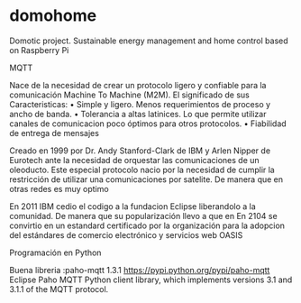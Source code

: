 # domohome
Domotic project. Sustainable energy management and home control based on Raspberry Pi

MQTT 

Nace de la necesidad de crear un protocolo ligero y confiable para la comunicación Machine To Machine (M2M).
El significado de sus 
Caracteristicas:
	•	Simple y ligero. Menos requerimientos de proceso y ancho de banda.
	•	Tolerancia a altas latinices. Lo que permite utilizar canales de comunicacion poco óptimos para otros protocolos.
	•	Fiabilidad de entrega de mensajes


Creado en 1999 por Dr. Andy Stanford-Clark de IBM y Arlen Nipper de Eurotech ante la necesidad de orquestar las comunicaciones de un oleoducto. Este especial protocolo nacio por la necesidad de cumplir la restricción de utilizar una comunicaciones por satelite. De manera que en otras redes es muy optimo

En 2011 IBM cedio el codigo a la fundacion Eclipse liberandolo a la comunidad. De manera que su popularización llevo a que en En 2104 se convirtio en un estandard certificado por la organización  para la adopcion del estándares de comercio electrónico y servicios web  OASIS 

Programación en Python

Buena libreria :paho-mqtt 1.3.1
https://pypi.python.org/pypi/paho-mqtt
Eclipse Paho MQTT Python client library, which implements versions 3.1 and 3.1.1 of the MQTT protocol.
